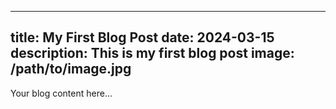 <!-- blogs/2024-03-15-first-post.md -->
---
title: My First Blog Post
date: 2024-03-15
description: This is my first blog post
image: /path/to/image.jpg
---

Your blog content here...
